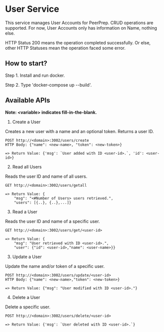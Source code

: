 # User Service

This service manages User Accounts for PeerPrep. CRUD operations are supported. For now, User Accounts only has information on Name, nothing else.

HTTP Status 200 means the operation completed successfully. Or else, other HTTP Statuses mean the operation faced some error.

## How to start?

Step 1. Install and run docker.

Step 2. Type 'docker-compose up --build'.

## Available APIs

**Note: \<variable> indicates fill-in-the-blank.**

1. Create a User

Creates a new user with a name and an optional token. Returns a user ID.

```
POST http://<domain>:3002/users/create
HTTP Body: {"name": <new-name>, "token": <new-token>}

=> Return Value: {'msg': `User added with ID <user-id>.`, 'id': <user-id>}
```

2. Read all Users

Reads the user ID and name of all users.

```
GET http://<domain>:3002/users/getall

=> Return Value: {
    "msg": "<#Number of Users> users retrieved.",
    "users": [{..}, {..},...]}
```

3. Read a User

Reads the user ID and name of a specific user.
```
GET http://<domain>:3002/users/get/<user-id>

=> Return Value: {
    "msg": "User retrieved with ID <user-id>.",
    "user": {"id": <user-id>,"name": <user-name>}}
```

3. Update a User

Update the name and/or token of a specific user.

```
POST http://<domain>:3002/users/update/<user-id>
HTTP Body: {"name": <new-name>,"token": <new-token>}

=> Return Value: {"msg": "User modified with ID <user-id>."}
```

4. Delete a User

Delete a specific user.
```
POST http://<domain>:3002/users/delete/<user-id>

=> Return Value: {'msg': `User deleted with ID <user-id>.`}
```
